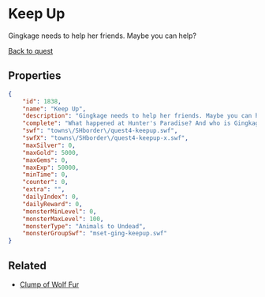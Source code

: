 # Keep Up

Gingkage needs to help her friends. Maybe you can help?

[Back to quest](../quests.md)

## Properties

```json
{
    "id": 1838,
    "name": "Keep Up",
    "description": "Gingkage needs to help her friends. Maybe you can help?",
    "complete": "What happened at Hunter's Paradise? And who is Gingkage talking about?",
    "swf": "towns\/SHborder\/quest4-keepup.swf",
    "swfX": "towns\/SHborder\/quest4-keepup-x.swf",
    "maxSilver": 0,
    "maxGold": 5000,
    "maxGems": 0,
    "maxExp": 50000,
    "minTime": 0,
    "counter": 0,
    "extra": "",
    "dailyIndex": 0,
    "dailyReward": 0,
    "monsterMinLevel": 0,
    "monsterMaxLevel": 100,
    "monsterType": "Animals to Undead",
    "monsterGroupSwf": "mset-ging-keepup.swf"
}
```

## Related

- [Clump of Wolf Fur](../items/20336-clump-of-wolf-fur.md)

